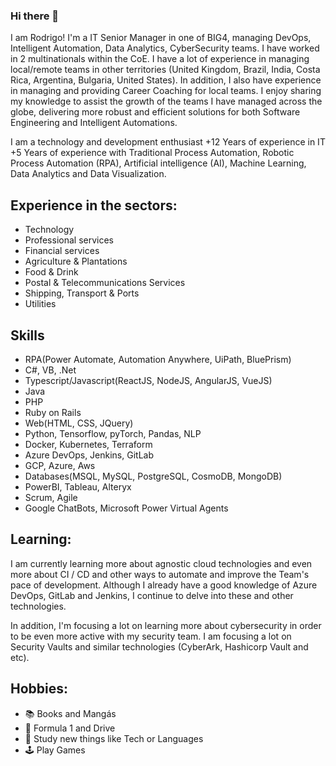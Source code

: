 ### Hi there 👋

I am Rodrigo! I'm a IT Senior Manager in one of BIG4, managing DevOps, Intelligent Automation, Data Analytics, CyberSecurity teams. I have worked in 2 multinationals within the CoE. I have a lot of experience in managing local/remote teams in other territories (United Kingdom, Brazil, India, Costa Rica, Argentina, Bulgaria, United States). In addition, I also have experience in managing and providing Career Coaching for local teams. I enjoy sharing my knowledge to assist the growth of the teams I have managed across the globe, delivering more robust and efficient solutions for both Software Engineering and Intelligent Automations.

I am a technology and development enthusiast 
+12 Years of experience in IT
+5 Years of experience with Traditional Process Automation, Robotic Process Automation (RPA), Artificial intelligence (AI), Machine Learning, Data Analytics and Data Visualization.

## Experience in the sectors:
- Technology
- Professional services
- Financial services
- Agriculture & Plantations
- Food & Drink
- Postal & Telecommunications Services
- Shipping, Transport & Ports
- Utilities

## Skills
- RPA(Power Automate, Automation Anywhere, UiPath, BluePrism)
- C#, VB, .Net
- Typescript/Javascript(ReactJS, NodeJS, AngularJS, VueJS)
- Java
- PHP
- Ruby on Rails
- Web(HTML, CSS, JQuery)
- Python, Tensorflow, pyTorch, Pandas, NLP
- Docker, Kubernetes, Terraform
- Azure DevOps, Jenkins, GitLab
- GCP, Azure, Aws
- Databases(MSQL, MySQL, PostgreSQL, CosmoDB, MongoDB)
- PowerBI, Tableau, Alteryx
- Scrum, Agile
- Google ChatBots, Microsoft Power Virtual Agents

## Learning:

I am currently learning more about agnostic cloud technologies and even more about CI / CD and other ways to automate and improve the Team's pace of development. Although I already have a good knowledge of Azure DevOps, GitLab and Jenkins, I continue to delve into these and other technologies.

In addition, I'm focusing a lot on learning more about cybersecurity in order to be even more active with my security team. I am focusing a lot on Security Vaults and similar technologies (CyberArk, Hashicorp Vault and etc).

## Hobbies:

- :books:  Books and Mangás
- :car:  Formula 1 and Drive
- :book:  Study new things like Tech or Languages
- :joystick: Play Games

